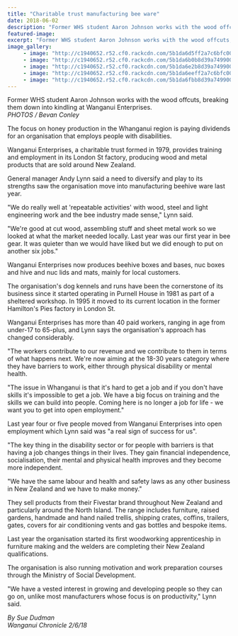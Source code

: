```yaml
---
title: "Charitable trust manufacturing bee ware"
date: 2018-06-02
description: "Former WHS student Aaron Johnson works with the wood offcuts, breaking them down into kindling..."
featured-image: 
excerpt: "Former WHS student Aaron Johnson works with the wood offcuts, breaking them down into kindling at Wanganui Enterprises."
image_gallery:
	 - image: "http://c1940652.r52.cf0.rackcdn.com/5b1da6d5ff2a7c6bfc00228e/Aaron-Johnson-2ex-chron-2-june-WU-enterprises.jpg"
	 - image: "http://c1940652.r52.cf0.rackcdn.com/5b1da6b0b8d39a74990022d7/Aaron-Johnson-ex-chron-2-june-WU-enterprises.jpg"
	 - image: "http://c1940652.r52.cf0.rackcdn.com/5b1da6e2b8d39a74990022d9/Aaron-Johnson-3ex-chron-2-june-WU-enterprises.jpg"
	 - image: "http://c1940652.r52.cf0.rackcdn.com/5b1da6eeff2a7c6bfc002290/Aaron-Johnson-4ex-chron-2-june-WU-enterprises.jpg"
	 - image: "http://c1940652.r52.cf0.rackcdn.com/5b1da6fbb8d39a74990022db/Aaron-Johnson-5ex-chron-2-june-WU-enterprises.jpg"
---
```


<p class="element element-paragraph"><span>Former WHS student Aaron Johnson works with the wood offcuts, breaking them down into kindling at <span>Wanganui Enterprises</span>.<br /><em>PHOTOS / Bevan Conley</em></span></p>
<p class="element element-paragraph">The focus on honey production in the Whanganui region is paying dividends for an organisation that employs people with disabilities.</p>
<p class="element element-paragraph">Wanganui Enterprises, a charitable trust formed in 1979, provides training and employment in its London St factory, producing wood and metal products that are sold around New Zealand.</p>
<p class="element element-paragraph">General manager Andy Lynn said a need to diversify and play to its strengths saw the organisation move into manufacturing beehive ware last year.</p>
<p class="element element-paragraph">"We do really well at 'repeatable activities' with wood, steel and light engineering work and the bee industry made sense," Lynn said.</p>
<p class="element element-paragraph"><span>"We're good at cut wood, assembling stuff and sheet metal work so we looked at what the market needed locally. Last year was our first year in bee gear. It was quieter than we would have liked but we did enough to put on another six jobs."</span></p>
<p class="element element-paragraph">Wanganui Enterprises now produces beehive boxes and bases, nuc boxes and hive and nuc lids and mats, mainly for local customers.</p>
<p class="element element-paragraph">The organisation's dog kennels and runs have been the cornerstone of its business since it started operating in Purnell House in 1981 as part of a sheltered workshop. In 1995 it moved to its current location in the former Hamilton's Pies factory in London St.</p>
<p class="element element-paragraph">Wanganui Enterprises has more than 40 paid workers, ranging in age from under-17 to 65-plus, and Lynn says the organisation's approach has changed considerably.</p>
<p class="element element-paragraph">"The workers contribute to our revenue and we contribute to them in terms of what happens next. We're now aiming at the 18-30 years category where they have barriers to work, either through physical disability or mental health.</p>
<p class="element element-paragraph">"The issue in Whanganui is that it's hard to get a job and if you don't have skills it's impossible to get a job. We have a big focus on training and the skills we can build into people. Coming here is no longer a job for life - we want you to get into open employment."</p>
<p class="element element-paragraph">Last year four or five people moved from Wanganui Enterprises into open employment which Lynn said was "a real sign of success for us".</p>
<p class="element element-paragraph">"The key thing in the disability sector or for people with barriers is that having a job changes things in their lives. They gain financial independence, socialisation, their mental and physical health improves and they become more independent.</p>
<p class="element element-paragraph">"We have the same labour and health and safety laws as any other business in New Zealand and we have to make money."</p>
<p class="element element-paragraph">They sell products from their Fivestar brand throughout New Zealand and particularly around the North Island. The range includes furniture, raised gardens, handmade and hand nailed trellis, shipping crates, coffins, trailers, gates, covers for air conditioning vents and gas bottles and bespoke items.</p>
<p class="element element-paragraph">Last year the organisation started its first woodworking apprenticeship in furniture making and the welders are completing their New Zealand qualifications.</p>
<p class="element element-paragraph">The organisation is also running motivation and work preparation courses through the Ministry of Social Development.</p>
<p class="element element-paragraph">"We have a vested interest in growing and developing people so they can go on, unlike most manufacturers whose focus is on productivity," Lynn said.</p>
<p class="element element-paragraph"><em>By Sue Dudman</em><br /><em>Wanganui Chronicle 2/6/18</em></p>

